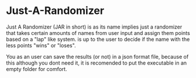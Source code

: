 # Just-A-Randomizer
Just A Randomizer (JAR in short) is as its name implies just a randomizer that takes certain amounts of names from user input and assign them points based on a "lap" like system. is up to the user to decide if the name with the less points "wins" or "loses".

You as an user can save the results (or not) in a json format file, because of this although you dont need it, it is recomended to put the executable in an empty folder for comfort.
